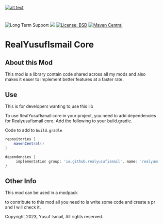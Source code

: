 [![alt text](https://media.forgecdn.net/attachments/759/590/image_2023-11-15_163909354.png)](https://www.kinetichosting.net)
#
![Long Term Support](https://img.shields.io/badge/Long_Term_Support-1.20.2-green)
[![](http://cf.way2muchnoise.eu/versions/497372.svg)](https://www.curseforge.com/minecraft/mc-mods/realyusufismail-core)
[![License: BSD](https://img.shields.io/badge/License-BSD-blue.svg)](https://opensource.org/license/bsd-3-clause/)
[![Maven Central](https://maven-badges.herokuapp.com/maven-central/io.github.realyusufismail/realyusufismailcore-neo/badge.svg)](https://maven-badges.herokuapp.com/maven-central/io.github.realyusufismail.realyusufismailcore/realyusufismailcore-neo)

# RealYusufIsmail Core

## About this Mod

This mod is a library contain code shared across all my mods and also makes it easer to implement better features at a faster rate.

## Use

This is for developers wanting to use this lib

To use RealYusufIsmail core in your project, you need to add dependencies for Realyusufismail core. Add the following to your build.gradle.

Code to add to `build.gradle`

```gradle
repositories {
    mavenCentral()
}
```

```gradle
dependencies {
     implementation group: 'io.github.realyusufismail', name: 'realyusufismailcore-neo', version: 'version'
}
```

## Other Info

This mod can be used in a modpack

to contribute to this mod all you need to is write some code and create a pr and I will check it.

Copyright 2023, Yusuf Ismail, All rights reserved.